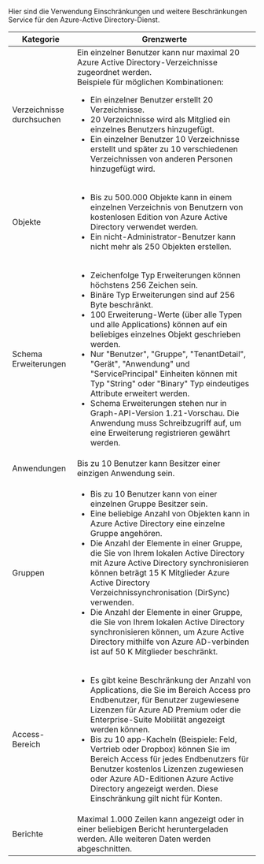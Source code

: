 Hier sind die Verwendung Einschränkungen und weitere Beschränkungen Service für den Azure-Active Directory-Dienst.

| Kategorie | Grenzwerte |
|---|---|
| Verzeichnisse durchsuchen | Ein einzelner Benutzer kann nur maximal 20 Azure Active Directory-Verzeichnisse zugeordnet werden.<br />Beispiele für möglichen Kombinationen: <ul> <li>Ein einzelner Benutzer erstellt 20 Verzeichnisse.</li><li>20 Verzeichnisse wird als Mitglied ein einzelnes Benutzers hinzugefügt.</li><li>Ein einzelner Benutzer 10 Verzeichnisse erstellt und später zu 10 verschiedenen Verzeichnissen von anderen Personen hinzugefügt wird.</li></ul> |  
| Objekte | <ul><li>Bis zu 500.000 Objekte kann in einem einzelnen Verzeichnis von Benutzern von kostenlosen Edition von Azure Active Directory verwendet werden.</li><li>Ein nicht-Administrator-Benutzer kann nicht mehr als 250 Objekten erstellen.</li></ul> |
| Schema Erweiterungen | <ul><li>Zeichenfolge Typ Erweiterungen können höchstens 256 Zeichen sein. </li><li>Binäre Typ Erweiterungen sind auf 256 Byte beschränkt.</li><li>100 Erweiterung-Werte (über alle Typen und alle Applications) können auf ein beliebiges einzelnes Objekt geschrieben werden.</li><li>Nur "Benutzer", "Gruppe", "TenantDetail", "Gerät", "Anwendung" und "ServicePrincipal" Einheiten können mit Typ "String" oder "Binary" Typ eindeutiges Attribute erweitert werden.</li><li>Schema Erweiterungen stehen nur in Graph-API-Version 1.21-Vorschau. Die Anwendung muss Schreibzugriff auf, um eine Erweiterung registrieren gewährt werden.</li></ul> |
| Anwendungen | Bis zu 10 Benutzer kann Besitzer einer einzigen Anwendung sein. |
| Gruppen | <ul><li>Bis zu 10 Benutzer kann von einer einzelnen Gruppe Besitzer sein.</li><li>Eine beliebige Anzahl von Objekten kann in Azure Active Directory eine einzelne Gruppe angehören.</li><li>Die Anzahl der Elemente in einer Gruppe, die Sie von Ihrem lokalen Active Directory mit Azure Active Directory synchronisieren können beträgt 15 K Mitglieder Azure Active Directory Verzeichnissynchronisation (DirSync) verwenden.</li><li>Die Anzahl der Elemente in einer Gruppe, die Sie von Ihrem lokalen Active Directory synchronisieren können, um Azure Active Directory mithilfe von Azure AD-verbinden ist auf 50 K Mitglieder beschränkt.</li></ul> |
| Access-Bereich | <ul><li>Es gibt keine Beschränkung der Anzahl von Applications, die Sie im Bereich Access pro Endbenutzer, für Benutzer zugewiesene Lizenzen für Azure AD Premium oder die Enterprise-Suite Mobilität angezeigt werden können.</li><li>Bis zu 10 app-Kacheln (Beispiele: Feld, Vertrieb oder Dropbox) können Sie im Bereich Access für jedes Endbenutzers für Benutzer kostenlos Lizenzen zugewiesen oder Azure AD-Editionen Azure Active Directory angezeigt werden. Diese Einschränkung gilt nicht für Konten.</li></ul> |
| Berichte | Maximal 1.000 Zeilen kann angezeigt oder in einer beliebigen Bericht heruntergeladen werden. Alle weiteren Daten werden abgeschnitten. |
